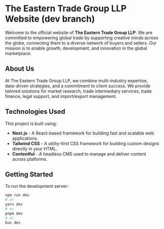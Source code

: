 # The Eastern Trade Group LLP Website (dev branch)

Welcome to the official website of **The Eastern Trade Group LLP**. We are committed to empowering global trade by supporting creative minds across the globe, connecting them to a diverse network of buyers and sellers. Our mission is to enable growth, development, and innovation in the global marketplace.

## About Us

At The Eastern Trade Group LLP, we combine multi-industry expertise, data-driven strategies, and a commitment to client success. We provide tailored solutions for market research, trade intermediary services, trade finance, legal support, and import/export management.

## Technologies Used

This project is built using:

- **Next.js** - A React-based framework for building fast and scalable web applications.
- **Tailwind CSS** - A utility-first CSS framework for building custom designs directly in your HTML.
- **Contentful** - A headless CMS used to manage and deliver content across platforms.

## Getting Started

To run the development server:

```bash
npm run dev
# or
yarn dev
# or
pnpm dev
# or
bun dev
```
